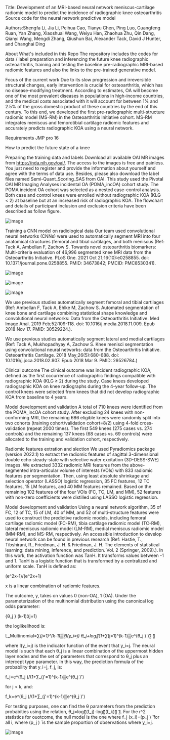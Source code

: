 Title: Development of an MRI-based neural network meniscus-cartilage radiomic model to predict the incidence of radiographic knee osteoarthritis
Source code for the neural network predictive model

Authors:Shengfa Li, Jia Li, Peihua Cao, Tianyu Chen, Ping Luo, Guangfeng Ruan, Yan Zhang, Xiaoshuai Wang, Weiyu Han, Zhaohua Zhu, Qin Dang, Qianyi Wang, Mengdi Zhang, Qiushun Bai, Alexander Tack, David J Hunter, and Changhai Ding

About
What's included in this Repo
The repository includes the codes for data / label preparation and inferencing the future knee radiographic osteoarthritis, training and testing the baseline pre-radiographic MRI-based radiomic features and also the links to the pre-trained generative model.

Focus of the current work
Due to its slow progression and irreversible structural changes, early intervention is crucial for osteoarthritis, which has no disease-modifying treatment. According to estimates, OA will become one of the most prevalent diseases in populations in high-income countries, and the medical costs associated with it will account for between 1% and 2.5% of the gross domestic product of these countries by the end of this century. To this end, we developed the first pre-radiographic multi-structure radiomic model (MS-RM) in the Osteoarthritis Initiative cohort. MS-RM integrates meniscus and femorotibial cartilage radiomic features and accurately predicts radiographic KOA using a neural network.

Requirements
JMP pro 16

How to predict the future state of a knee

Preparing the training data and labels
Download all available OAI MR images from https://nda.nih.gov/oai/. The access to the images is free and painless. You just need to register and provide the information about yourself and agree with the terms of data use. Besides, please also download the label files named Semi-Quant_Scoring_SAS from OAI.
This study used the Pivotal OAI MR Imaging Analyses incidental OA (POMA_incOA) cohort study. The POMA incident OA cohort was selected as a nested case-control analysis. Both case and control knees were enrolled without radiographic KOA (KLG < 2) at baseline but at an increased risk of radiographic KOA. The flowchart and details of participant inclusion and exclusion criteria have been described as follow figure.

![image](https://user-images.githubusercontent.com/86773182/218366428-208a8387-c3e5-4149-8b45-67d32a28f522.png)

Training a CNN model on radiological data
Our team used convolutional neural networks (CNNs) were used to automatically segment MRI into four anatomical structures (femoral and tibial cartilages, and both meniscus (Ref: Tack A, Ambellan F, Zachow S. Towards novel osteoarthritis biomarkers: Multi-criteria evaluation of 46,996 segmented knee MRI data from the Osteoarthritis Initiative. PLoS One. 2021 Oct 21;16(10):e0258855. doi: 10.1371/journal.pone.0258855. PMID: 34673842; PMCID: PMC8530341).

![image](https://user-images.githubusercontent.com/86773182/218366522-ddc9eadc-292b-4ca7-b23b-32cf935d3656.png)

![image](https://user-images.githubusercontent.com/86773182/218366535-b8efa522-9c92-4d0c-838d-ef5578b0d3a3.png)

![image](https://user-images.githubusercontent.com/86773182/218366547-d14cfc1c-1431-4cb4-ba57-0931a5e646cd.png)

We use previous studies automatically segment femoral and tibial cartilages (Ref: Ambellan F, Tack A, Ehlke M, Zachow S. Automated segmentation of knee bone and cartilage combining statistical shape knowledge and convolutional neural networks: Data from the Osteoarthritis Initiative. Med Image Anal. 2019 Feb;52:109-118. doi: 10.1016/j.media.2018.11.009. Epub 2018 Nov 17. PMID: 30529224.).

We use previous studies automatically segment lateral and medial cartilages (Ref: Tack A, Mukhopadhyay A, Zachow S. Knee menisci segmentation using convolutional neural networks: data from the Osteoarthritis Initiative. Osteoarthritis Cartilage. 2018 May;26(5):680-688. doi: 10.1016/j.joca.2018.02.907. Epub 2018 Mar 9. PMID: 29526784.)

Clinical outcome
The clinical outcome was incident radiographic KOA, defined as the first occurrence of radiographic findings compatible with radiographic KOA (KLG ≥ 2) during the study. Case knees developed radiographic KOA on knee radiographs during the 4-year follow-up. The control knees were selected from knees that did not develop radiographic KOA from baseline to 4 years.

Model development and validation
A total of 710 knees were identified from the POMA_incOA cohort study. After excluding 24 knees with non-conforming MRI, the remaining 686 eligible knees were randomly split into two cohorts (training cohort/validation cohort=8/2) using 4-fold cross-validation (repeat 2000 times). The first 549 knees (275 cases vs. 274 controls) and the remaining 137 knees (68 cases vs. 69 controls) were allocated to the training and validation cohort, respectively.

Radiomic features extration and slection
We used Pyradiomics package (version 2022.1) to extract the radiomic features of sagittal 3-dimensional double echo steady-state with selective water excitation (3D-DESS-SWE) images. We extracted 3332 radiomic MRI features from the above-segmented intra-articular volume of interests (VOIs) with 833 radiomic features per segmentation. Then, using least absolute shrinkage and selection operator (LASSO) logistic regression, 35 FC features, 12 TC features, 15 LM features, and 40 MM features remained. Based on the remaining 102 features of the four VOIs (FC, TC, LM, and MM), 52 features with non-zero coefficients were distilled using LASSO logistic regression. 

Model development and validation
Using a neural network algorithm, 35 of FC, 12 of TC, 15 of LM, 40 of MM, and 52 of multi-structure features were used to construct the predictive radiomic models, including femoral cartilage radiomic model (FC-RM), tibia cartilage radiomic model (TC-RM), lateral meniscus radiomic model (LM-RM), medial meniscus radiomic model (MM-RM), and MS-RM, respectively.
An accessible introduction to develop neural network can be found in previous research (Ref: Hastie, T., Tibshirani, R., Friedman, J. H. & Friedman, J. H. The elements of statistical learning: data mining, inference, and prediction. Vol. 2 (Springer, 2009).). In this work, the activation function was TanH. It transforms values between -1 and 1. TanH is a logistic function that is transformed by a centralized and uniform scale. TanH is defined as:

(e^2x-1)/(e^2x+1)

x is a linear combination of radiomic features.

The outcome, y, takes on values 0 (non-OA), 1 (OA). Under the parameterization of the multinomial distribution using the canonical log odds parameter:

{θ_j }  (k-1)¦(j=1)

the loglikelihood is:

L_Multinomial=∑_(j=1)^(k-1)▒〖I(y_i=j) θ_j+log⁡〖(1+∑_(j=1)^(k-1)▒e^(θ_j ) )〗 〗

where I(y_i=j) is the indicator function of the event that y_i=j. The neural model is such that each θ_j is a linear combination of the uppermost hidden layer nodes and the set of parameters that correspond to θ_j plus an intercept type parameter. In this way, the prediction formula of the probability that y_i=j, f_j, is:

f_j=e^(θ_j )/(1+∑_(j'=1)^(k-1)▒e^(θ_j )')

for j < k, and:

f_k=e^(θ_j )/(1+∑_(j'=1)^(k-1)▒e^(θ_j )')

For testing purposes, one can find the θ parameters from the prediction probabities using the relation, θ_j=log⁡〖(f_j)-log⁡〖(f_k)〗 〗. For the r^2 statistics for ouotcome, the null model is the one where f_j (x_i)=(p_j ) ̂ for all i, where (p_j ) ̂ is the sample proportion of observations where y_i=j. 

![image](https://user-images.githubusercontent.com/86773182/218367584-fa3d8d41-73f0-459d-bd34-f7ba107e8efa.png)



  
